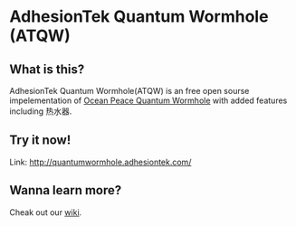 # AdhesionTek Quantum Wormhole (ATQW)
## What is this?
AdhesionTek Quantum Wormhole(ATQW) is an free open sourse impelementation of [Ocean Peace Quantum Wormhole](https://en.oceanpeace.com.cn/static/product-detail.html) with added features including 热水器.

## Try it now!
Link: http://quantumwormhole.adhesiontek.com/

## Wanna learn more?
Cheak out our [wiki](https://github.com/AdhesionTek/Quantum-Wormhole/wiki).
